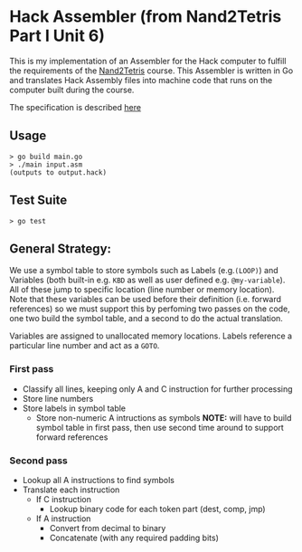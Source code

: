 # Hack Assembler (from Nand2Tetris Part I Unit 6)

This is my implementation of an Assembler for the Hack computer to fulfill the requirements of the [Nand2Tetris](https://www.nand2tetris.org/course) course. This Assembler is written in Go and translates Hack Assembly files into machine code that runs on the computer built during the course.

The specification is described [here](https://www.nand2tetris.org/_files/ugd/44046b_89a8e226476741a3b7c5204575b8a0b2.pdf)

## Usage

	> go build main.go
	> ./main input.asm
	(outputs to output.hack)

## Test Suite

	> go test
	

## General Strategy:

We use a symbol table to store symbols such as Labels (e.g.`(LOOP)`) and Variables (both built-in e.g. `KBD` as well as user defined e.g. `@my-variable`). All of these jump to specific location (line number or memory location). Note that these variables can be used before their definition (i.e. forward references) so we must support this by perfoming two passes on the code, one two build the symbol table, and a second to do the actual translation.

Variables are assigned to unallocated memory locations. Labels reference a particular line number and act as a `GOTO`.

### First pass
- Classify all lines, keeping only A and C instruction for further processing
- Store line numbers
- Store labels in symbol table
	- Store non-numeric A intructions as symbols
**NOTE:** will have to build symbol table in first pass,
then use second time around to support forward references

### Second pass
- Lookup all A instructions to find symbols
- Translate each instruction
	- If C instruction
		- Lookup binary code for each token part (dest, comp, jmp)
	- If A instruction
		- Convert from decimal to binary
		- Concatenate (with any required padding bits)